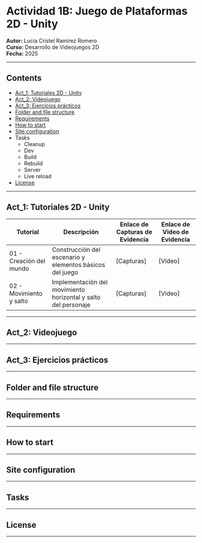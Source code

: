 # Actividad 1B: Juego de Plataformas 2D - Unity

**Autor:** Lucía Cristel Ramírez Romero  
**Curso:** Desarrollo de Videojuegos 2D  
**Fecha:** 2025  

---

## Contents
- [Act_1: Tutoriales 2D - Unity](https://github.com/CristelRR/FirstGame2D/blob/main/README.md#tutoriales-2d---unity)
- [Act_2: Videojuego]()
- [Act_3: Ejercicios prácticos](https://github.com/CristelRR/FirstGame2D/blob/main/README.md#act_3-ejercicio-pr%C3%A1ctico)
- [Folder and file structure](https://github.com/CristelRR/FirstGame2D/blob/main/README.md#folder-and-file-structure)
- [Requirements](https://github.com/CristelRR/FirstGame2D/blob/main/README.md#requirements)
- [How to start](https://github.com/CristelRR/FirstGame2D/blob/main/README.md#how-to-start)
- [Site configuration](https://github.com/CristelRR/FirstGame2D/blob/main/README.md#site-configuration)
- Tasks
  - Cleanup
  - Dev
  - Build
  - Rebuild
  - Server
  - Live reload
- [License](https://github.com/CristelRR/FirstGame2D/blob/main/README.md#tutoriales-2d---unity)

---

## Act_1: Tutoriales 2D - Unity

| Tutorial | Descripción | Enlace de Capturas de Evidencia | Enlace de Video de Evidencia |
|----------|-------------|---------------------------------|------------------------------|
| 01 - Creación del mundo | Construcción del escenario y elementos básicos del juego | [Capturas] | [Video] |
| 02 - Movimiento y salto | Implementación del movimiento horizontal y salto del personaje | [Capturas] | [Video] |

---

## Act_2: Videojuego

---

## Act_3: Ejercicios prácticos

---

## Folder and file structure

---

## Requirements

---

## How to start

---

## Site configuration

---

## Tasks

---

## License

---

